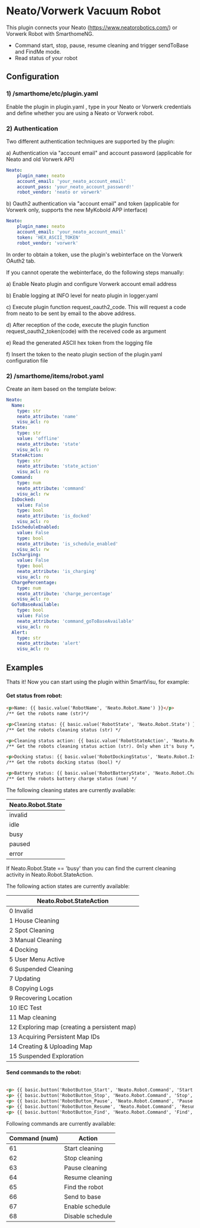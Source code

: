 # Neato/Vorwerk Vacuum Robot


This plugin connects your Neato (https://www.neatorobotics.com/) or Vorwerk Robot with SmarthomeNG.
- Command start, stop, pause, resume cleaning and trigger sendToBase and FindMe mode.
- Read status of your robot

## Configuration

### 1) /smarthome/etc/plugin.yaml

Enable the plugin in plugin.yaml , type in your Neato or Vorwerk credentials and define whether you are using a Neato or Vorwerk robot.


### 2) Authentication

Two different authentication techniques are supported by the plugin: 

a) Authentication via "account email" and account password (applicable for Neato and old Vorwerk API)

```yaml
Neato:
    plugin_name: neato
    account_email: 'your_neato_account_email'
    account_pass: 'your_neato_account_password!'
    robot_vendor: 'neato or vorwerk'
```

b) Oauth2 authentication via "account email" and token (applicable for Vorwerk only, supports the new MyKobold APP interface) 
```yaml
Neato:
    plugin_name: neato
    account_email: 'your_neato_account_email'
    token: 'HEX_ASCII_TOKEN'
    robot_vendor: 'vorwerk'
```

In order to obtain a token, use the plugin's webinterface on the Vorwerk OAuth2 tab.

If you cannot operate the webinterface, do the following steps manually:
 
a) Enable Neato plugin and configure Vorwerk account email address

b) Enable logging at INFO level for neato plugin in logger.yaml

c) Execute plugin function request_oauth2_code. This will request a code from neato to be sent by email to the above address.

d) After reception of the code, execute the plugin function request_oauth2_token(code) with the received code as argument

e) Read the generated ASCII hex token from the logging file

f) Insert the token to the neato plugin section of the plugin.yaml configuration file


### 2) /smarthome/items/robot.yaml

Create an item based on the template below:

```yaml
Neato:
  Name:
    type: str
    neato_attribute: 'name'
    visu_acl: ro
  State:
    type: str
    value: 'offline'
    neato_attribute: 'state'
    visu_acl: ro
  StateAction:
    type: str
    neato_attribute: 'state_action'
    visu_acl: ro
  Command:
    type: num
    neato_attribute: 'command'
    visu_acl: rw
  IsDocked:
    value: False
    type: bool
    neato_attribute: 'is_docked'
    visu_acl: ro
  IsScheduleEnabled:
    value: False
    type: bool
    neato_attribute: 'is_schedule_enabled'
    visu_acl: rw
  IsCharging:
    value: False
    type: bool
    neato_attribute: 'is_charging'
    visu_acl: ro
  ChargePercentage:
    type: num
    neato_attribute: 'charge_percentage'
    visu_acl: ro
  GoToBaseAvailable:
    type: bool
    value: False
    neato_attribute: 'command_goToBaseAvailable'
    visu_acl: ro
  Alert:
    type: str
    neato_attribute: 'alert'
    visu_acl: ro

```

## Examples

Thats it! Now you can start using the plugin within SmartVisu, for example:

#### Get status from robot:
```html
<p>Name: {{ basic.value('RobotName', 'Neato.Robot.Name') }}</p>
/** Get the robots name (str)*/

<p>Cleaning status: {{ basic.value('RobotState', 'Neato.Robot.State') }}</p>
/** Get the robots cleaning status (str) */

<p>Cleaning status action: {{ basic.value('RobotStateAction', 'Neato.Robot.StateAction') }}</p>
/** Get the robots cleaning status action (str). Only when it's busy */

<p>Docking status: {{ basic.value('RobotDockingStatus', 'Neato.Robot.IsDocked') }}</p>
/** Get the robots docking status (bool) */

<p>Battery status: {{ basic.value('RobotBatteryState', 'Neato.Robot.ChargePercentage') }}</p>
/** Get the robots battery charge status (num) */
```

The following cleaning states are currently available:

| Neato.Robot.State |
| ----------------- |
| invalid           |
| idle              |
| busy              |
| paused            |
| error             |

If Neato.Robot.State == 'busy' than you can find the current cleaning activity in Neato.Robot.StateAction.

The following action states are currently available:

| Neato.Robot.StateAction                         |
| ------------------------------------------------|
| 0	Invalid                                   |
| 1	House Cleaning                            |
| 2	Spot Cleaning                             |
| 3	Manual Cleaning                           |
| 4	Docking                                   |
| 5	User Menu Active                          |
| 6	Suspended Cleaning                        |
| 7	Updating                                  |
| 8	Copying Logs                              |
| 9	Recovering Location                       |
| 10	IEC Test                                  | 
| 11	Map cleaning                              |
| 12	Exploring map (creating a persistent map) |
| 13	Acquiring Persistent Map IDs              |
| 14	Creating & Uploading Map                  |
| 15	Suspended Exploration                     |


#### Send commands to the robot:

```html

<p> {{ basic.button('RobotButton_Start', 'Neato.Robot.Command', 'Start', '', '61', 'midi') }} </p>
<p> {{ basic.button('RobotButton_Stop', 'Neato.Robot.Command', 'Stop', '', '62', 'midi') }} </p>
<p> {{ basic.button('RobotButton_Pause', 'Neato.Robot.Command', 'Pause', '', '63', 'midi') }} </p>
<p> {{ basic.button('RobotButton_Resume', 'Neato.Robot.Command', 'Resume', '', '64', 'midi') }} </p>
<p> {{ basic.button('RobotButton_Find', 'Neato.Robot.Command', 'Find', '', '65', 'midi') }}</p>

```

Following commands are currently available:

| Command (num) | Action           |
| ------------- |------------------|
| 61            | Start cleaning   |
| 62            | Stop cleaning    |
| 63            | Pause cleaning   |
| 64            | Resume cleaning  |
| 65            | Find the robot   |
| 66            | Send to base     |
| 67            | Enable schedule  |
| 68            | Disable schedule |



